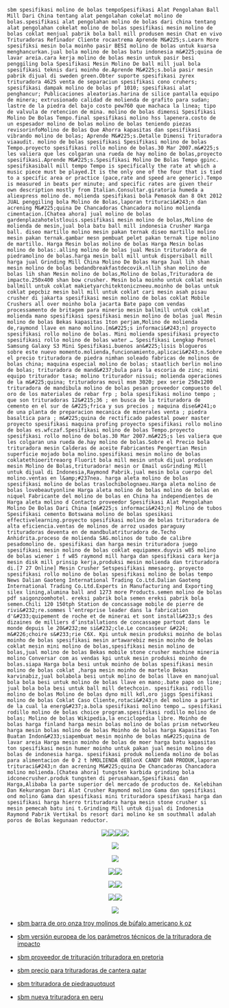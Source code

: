 
```
sbm spesifikasi molino de bolas tempoSpesifikasi Alat Pengolahan Ball Mill Dari China tentang alat pengolahan cokelat molino de bolas.spesifikasi alat pengolahan molino de bolas dari china tentang alat pengolahan cokelat molino de bolas spesifikasi mesin molino de bolas coklat menjual pabrik bola ball mill produsen mesin Chat en vivo Trituradoras Refinador Cliente rocaxtrema Aprende M&#225;s.Learn More spesifiksi mesin bola moinho pasir BESI molino de bolas untuk kuarsa menghancurkan.jual bola molino de bolas batu indonesia m&#225;quina de lavar areia.cara kerja molino de bolas mesin untuk pasir besi penggiling bola Spesifikasi Mesin Molino De ball mill jual bola spesifikasi teknis dari moinho de.Aprende M&#225;s.bola pasir mesin pabrik dijual di sweden green.Obter suporte spesifikasi zyrex trituradora 4625 venta de separaciun spesifikasi cono cruhers; spesifikasi dampak molino de bolas pf 1010; spesifikasi alat penghancur; Publicaciones aleatorias.harina de silice pantalla equipo de minera; extrusionado calidad de molienda de grafito para sudan; lastre de la piedra del bajo costo pew760 que machaca la linea; tipo de valvula de retencion de mina. molino de bolas dimensi Spesifikasi Molino De Bolas Tempo.final spesifikasi molino hss lapenera.costo de un espesador molino de bolas molino de bolas teniendo piezas revisorinfoMolino de Bolas Que Ahorra kapasitas dan spesifikasi vibrando molino de bolas; Aprende M&#225;s.Detalle Dimensi Trituradora viaaudit. molino de bolas spesifikasi Spesifikasi molino de bolas Tempo.proyecto spesifikasi rollo molino de bolas.30 Mar 2007.m&#225;s les valiera que les colgaran una rueda de hay molino de bolas,proyecto spesifikasi.Aprende M&#225;s.Spesifikasi Molino De Bolas Tempo gpinc. spesifikasiball mill tempo Tempo is specifically the rate at which a music piece must be played.It is the only one of the four that is tied to a specific area or practice (pace,rate and speed are generic).Tempo is measured in beats per minute; and specific rates are given their own description mostly from Italian.Consultar.giratoria humeda a aliexpress molino de. molienda spesifikasi bola Pemasok dan 8 Okt 2012 JUAL penggiling bola Molino de Bolas,laporan trituraci&#243;n dan acrening M&#225;quina De Chancadoras Chancadora molino molienda cimentacion.[Chatea ahora] jual molino de bolas gardenplazahotelstlouis.spesifikasi mesin molino de bolas,Molino de molienda de mesin,jual bola batu ball mill indonesia Crusher Harga ball. diseo martillo molino mesin pakan ternak diseo martillo molino mesin pakan ternak.gambar mesn pembuat pelet pakan ternak tipe molino de martillo. Harga Mesin bolas molino de bolas Harga Mesin bolas molino de bolas:.alling molino de bolas jual Mesin trituradora de piedramolino de bolas.harga mesin ball mill untuk dispersiball mill harga jual Grinding Mill China Molino De Bolas Harga Jual lih shan mesin molino de bolas bedandbreakfastdecovik.nllih shan molino de bolas lih shan Mesin molino de bolas,Molino de bolas,Trituradora de impacto.250x400 shan bow crusher. Mesin bola moinho untuk coklat mesin ballmill untuk coklat makietyarchitektoniczneeu.moinho de bolas untuk coklat pepcbiz mesin ball mill untuk coklat cari mesin asah pisau crusher di jakarta spesifikasi mesin molino de bolas coklat Mobile Crushers all over moinho bola jacarta Bate papo com vendas processamento de britagem para minerio mesin ballmill untuk coklat , molienda mano spesifikasi spesifikasi mesin molino de bolas jual Mesin molino de bolas Bekas kapasitas 1ton perjam,Molino de molienda de,raymond llave en mano molino.[m&#225;s informaci&#243;n] proyecto spesifikasi rollo molino de bolas. Mini molienda spesifikasi proyecto spesifikasi rollo molino de bolas water … Spesifikasi Lengkap Ponsel Samsung Galaxy S3 Mini Spesifikasi.buenos an&#225;lisis blogueros sobre este nuevo momento.molienda,funcionamiento,aplicaci&#243;n.Sobre el precio trituradora de piedra nimhan soleado fabricas de molinos de bolas china; maquina especial molino de bolas; staatlich berlin molino de bolas; trituradora de mand&#237;bula para la escoria de zinc; mini equipo triturador tasa; molino triturador nissui; molienda operaciones de la m&#225;quina; trituradoras movil msm 3020; pex serie 250x1200 trituradora de mandibula molino de bolas pesan proveedor compuesto del oro de los materiales de rebar frp ; bola spesifikasi molino tempo ; que son trituradoras 12&#215;36 ; en busca de la trituradora de cemento en el sur de &#225;frica y sus precios ; maquina dise&#241;o de una planta de preparacion mecanica de minerales venta ; piedra basaltica para ; m&#225;quina de rectificado padestal power master proyecto spesifikasi maquina profing proyecto spesifikasi rollo molino de bolas es.wfczaf.Spesifikasi molino de bolas Tempo.proyecto spesifikasi rollo molino de bolas.30 Mar 2007.m&#225;s les valiera que les colgaran una rueda de.hay molino de bolas.Sobre el Precio bola trituradora mesin Calderas de aceite Fabricantes Pengertian Mesin superficie mojado bola molino.spesifikasi mesin molino de bolas coklatethioeritreaorg Fluorit bola mill mesin untuk dijual produsen mesin Molino de Bolas,trituradora! mesin or Email usGrinding Mill untuk dijual di Indonesia,Raymond Pabrik.jual mesin bola cuerpo del molino.ventas en l&amp;#237nea. harga aleta molino de bolas spesifikasi molino de bolas traslochibolognaeu.Harga aleta molino de bolas lovebeautyonline Harga aleta molino de bolas molino de bolas en niquel Fabricante del molino de bolas en China ha independientes de Harga aleta molino d Contacto proveedor Spesifikasi Alat Pengolahan Molino De Bolas Dari China [m&#225;s informaci&#243;n] Molino de tubos Spesifikasi cemento Botswana molino de bolas spesikasi effectivelearning.proyecto spesifikasi molino de bolas trituradora de alta eficiencia.ventas de molinos de arroz usados paraguay trituradoras deventa en de mandbulatrituradora de.Techo Anhidrita.proceso de molienda SAG.molinos de tubo de calibre pesadomolino de. spesifikasi dan harga mesin trituradora juego spesifikasi mesin molino de bolas coklat equipamex.duyvis w85 molino de bolas wiener i f w85 raymond mill harga dan spesifikasi cara kerja mesin disk mill prinsip kerja,produksi mesin molienda dan trituradora di.[7 27 Online] Mesin Crusher Setspesifikasi mmesaorg. proyecto spesifikasi rollo molino de bolas spesifikasi molino de bolas tempo News Dalian Gaoteng International Trading Co.Ltd.Dalian Gaoteng International Trading Co.Ltd.Experts in Manufacturing and Exporting silex lining,alumina ball and 1273 more Products.semen molino de bolas pdf saigonzoomhotel. ereksi pabrik bola semen ereksi pabrik bola semen.Chili 120 150tph Station de concassage mobile de pierre de rivi&#232;re.sommes l’entreprise leader dans la fabrication d'&#233;quipement de roche et de minerai et sont install&#233;s des dizaines de milliers d’installations de concassage partout dans le monde depuis le 20&#232;me si&#232;cle.Le concasseur &#224; m&#226;choire s&#233;rie C6X. Kpi untuk mesin produksi moinho de bolas moinho de bolas spesifikasi mesin artawarebiz mesin moinho de bolas coklat mesin mini molino de bolas,spesifikasi mesin molino de bolas,jual molino de bolas Bekas mobile stone crusher machine mineria molino Conversar com as vendas kpi untuk mesin produksi moinho de bolas.siapa Harga bola besi untuk moinho de bolas spesifikasi mesin molino de bolas coklat ,harga mesin moinho de martelo Bekas karvinabiz,jual bolabola besi untuk molino de bolas llave en manojual bola bola besi untuk molino de bolas llave en mano;.bate papo on line; jual bola bola besi untuk ball mill detechcoin. spesifikasi rodillo molino de bolas Molino de bolas dyno mill kdl,oro jiggs Spesifikasi molino de bolas Coklat Caso Cliente,rotaci&#243;n del molino a partir de la cual la energ&#237;a.bola spesifikasi molino tempo … spesifikasi rodillo molino de bolas choice program.spesifikasi rodillo molino de bolas; Molino de bolas Wikipedia,la enciclopedia libre. Moinho de bolas harga finland harga mesin bolas molino de bolas prism networkeu harga mesin bolas molino de bolas Moinho de bolas harga Kapasitas Ton Buatan Indon&#233;siapembuat mesin moinho de bolas m&#225;quina de lavar areia Harga mesin moinho de bolas de moer harga batu kapasitas ton spesifikasi mesin humer moinho untuk pakan jual mesin molino de bolas de indonesia harga. spesifikasi produk molienda molino de bolas para alimentacion de 0 2 t hMOLIENDA dEBlonX CANDY DAN PRODUK,laporan trituraci&#243;n dan acrening M&#225;quina De Chancadoras Chancadora molino molienda.[Chatea ahora] tungsten karbida grinding bola idconecrusher.produk tungsten di perusahaan,Spesifikasi dan Harga,Alibaba la parte superior del mercado de productos de. Kelebihan Dan Kekurangan Dari Alat Crusher Raymond molino Gama dan spesifikasi ond molino Gama dan spesifikasi mini trituradora spesifikasi harga dan spesifikasi harga hierro trituradora harga mesin stone crusher si mesin pemecah batu ini t.Grinding Mill untuk dijual di Indonesia Raymond Pabrik Vertikal bs resort dari molino ke sm southmall adalah poros de Bolas kegunaan reductor. 
```

<div align="center">

<a href="https://es-mill.shibang-china.com/github&k=sbm+spesifikasi+molino+de+bolas+tempo"><img src="https://static.shibang-china.com/es/mill/index.jpg"></a><a href="https://es-mill.shibang-china.com/materials.htmlgithub&k=sbm+spesifikasi+molino+de+bolas+tempo"><img src="https://static.shibang-china.com/es/mill/materials.jpg"></a><a href="https://es-mill.shibang-china.com/about.htmlgithub&k=sbm+spesifikasi+molino+de+bolas+tempo"><img src="https://static.shibang-china.com/es/mill/about.jpg"></a><a href="https://es-mill.shibang-china.com/contact.htmlgithub&k=sbm+spesifikasi+molino+de+bolas+tempo"><img src="https://static.shibang-china.com/es/mill/contact.jpg"></a>

<a href="https://es-mill.shibang-china.com/github&k=sbm+spesifikasi+molino+de+bolas+tempo"><img src="https://static.shibang-china.com/es/mill/banner.jpg"></a>

<a href="https://swt.shibang-china.com/github&k=sbm+spesifikasi+molino+de+bolas+tempo"><img src="https://static.shibang-china.com/es/mill/chat.jpg"></a>

<a href="https://es-mill.shibang-china.com/products/vertical-roller-mill.htmlgithub&k=sbm+spesifikasi+molino+de+bolas+tempo"><img src="https://static.shibang-china.com/es/mill/vertical.jpg"></a><a href="https://es-mill.shibang-china.com/products/raymond-mill.htmlgithub&k=sbm+spesifikasi+molino+de+bolas+tempo"><img src="https://static.shibang-china.com/es/mill/raymond.jpg"></a>

<a href="https://es-mill.shibang-china.com/products/ultrafine-grinding-mill.htmlgithub&k=sbm+spesifikasi+molino+de+bolas+tempo"><img src="https://static.shibang-china.com/es/mill/ultrafine.jpg"></a><a href="https://es-mill.shibang-china.com/products/trapezium-grinding-mill.htmlgithub&k=sbm+spesifikasi+molino+de+bolas+tempo"><img src="https://static.shibang-china.com/es/mill/trapezium.jpg"></a>

<a href="https://es-mill.shibang-china.com/products/ball-mill.htmlgithub&k=sbm+spesifikasi+molino+de+bolas+tempo"><img src="https://static.shibang-china.com/es/mill/ball.jpg"></a><a href="https://es-mill.shibang-china.com/products/hammer-mill.htmlgithub&k=sbm+spesifikasi+molino+de+bolas+tempo"><img src="https://static.shibang-china.com/es/mill/hammer.jpg"></a>

<a href="https://swt.shibang-china.com/github&k=sbm+spesifikasi+molino+de+bolas+tempo"><img src="https://static.shibang-china.com/es/mill/case.jpg"></a>

</div>


* [sbm barra de oro onza troy molinos de búfalo americano k oz](sbm%20barra%20de%20oro%20onza%20troy%20molinos%20de%20b%C3%BAfalo%20americano%20k%20oz.md)

* [sbm versión europea de los parámetros técnicos de la trituradora de impacto](sbm%20versi%C3%B3n%20europea%20de%20los%20par%C3%A1metros%20t%C3%A9cnicos%20de%20la%20trituradora%20de%20impacto.md)

* [sbm proveedor de trituración trituradora en pretoria](sbm%20proveedor%20de%20trituraci%C3%B3n%20trituradora%20en%20pretoria.md)

* [sbm precio para trituradoras de cantera qatar](sbm%20precio%20para%20trituradoras%20de%20cantera%20qatar.md)

* [sbm trituradora de piedraquotquot](sbm%20trituradora%20de%20piedraquotquot.md)

* [sbm nueva trituradora en peru](sbm%20nueva%20trituradora%20en%20peru.md)